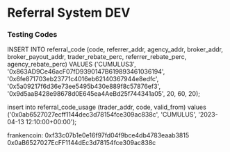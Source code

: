 # Referral System DEV

### Testing Codes

INSERT INTO referral_code (code, referrer_addr, agency_addr, broker_addr, broker_payout_addr, trader_rebate_perc, referrer_rebate_perc, agency_rebate_perc)
VALUES ('CUMULUS3', '0x863AD9Ce46acF07fD9390147B619893461036194', '0x6fe871703eb23771c4016eb62140367944e8edfc',
'0x5a09217f6d36e73ee5495b430e889f8c57876ef3', '0x9d5aaB428e98678d0E645ea4AeBd25f744341a05', 20, 60, 20);

insert into referral_code_usage (trader_addr, code, valid_from) values ('0x0ab6527027ecff1144dec3d78154fce309ac838c', 'CUMULUS', '2023-04-13 12:10:00+00:00');

frankencoin:
0xf33c07b1e0e16f97fd04f9bce4db4783eaab3815
0x0aB6527027EcFF1144dEc3d78154fce309ac838c
